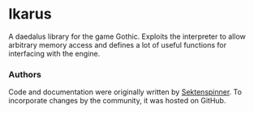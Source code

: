 # Ikarus
A daedalus library for the game Gothic. Exploits the interpreter to allow arbitrary memory access and defines a lot of useful functions for interfacing with the engine.

### Authors
Code and documentation were originally written by [Sektenspinner](https://forum.worldofplayers.de/forum/members/11242-Sektenspinner). To incorporate changes by the community, it was hosted on GitHub.